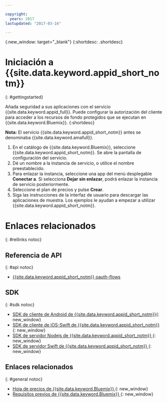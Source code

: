 ```yaml
---

copyright:
  years: 2017
lastupdated: "2017-03-16"

---
```


{:new_window: target="_blank"}
{:shortdesc: .shortdesc}

# Iniciación a {{site.data.keyword.appid_short_notm}}
{: #gettingstarted}

Añada seguridad a sus aplicaciones con el servicio {{site.data.keyword.appid_full}}. Puede configurar la autorización del cliente para acceder a los recursos de fondo protegidos que se ejecutan en {{site.data.keyword.Bluemix}}.
{:shortdesc}

**Nota:** El servicio {{site.data.keyword.appid_short_notm}} antes se denominaba {{site.data.keyword.amafull}}.


1. En el catálogo de {{site.data.keyword.Bluemix}}, seleccione {{site.data.keyword.appid_short_notm}}. Se abre la pantalla de configuración del servicio.
2. Dé un nombre a la instancia de servicio, o utilice el nombre preestablecido.
3. Para enlazar la instancia, seleccione una app del menú desplegable **Conectar a**. Si selecciona **Dejar sin enlazar**, podrá enlazar la instancia de servicio posteriormente.
4. Seleccione el plan de precios y pulse **Crear**.
5. Siga las instrucciones de la interfaz de usuario para descargar las aplicaciones de muestra. Los ejemplos le ayudan a empezar a utilizar {{site.data.keyword.appid_short_notm}}.





# Enlaces relacionados
{: #rellinks notoc}

## Referencia de API
{: #api notoc}

* [{{site.data.keyword.appid_short_notm}} oauth-flows](http://mobileclientaccess.stage1.mybluemix.net/swagger-ui/#!/Authorization_Server_V3/authorization)

## SDK
{: #sdk notoc}

* [ SDK de cliente de Android de {{site.data.keyword.appid_short_notm}}](https://github.com/ibm-cloud-security/appid-clientsdk-android){: new_window}
* [SDK de cliente de iOS-Swift de {{site.data.keyword.appid_short_notm}} ](https://github.com/ibm-cloud-security/appid-clientsdk-swift){: new_window}
* [SDK de servidor Nodejs de {{site.data.keyword.appid_short_notm}} ](https://github.com/ibm-cloud-security/appid-serversdk-nodejs){: new_window}
* [SDK de servidor Swift de {{site.data.keyword.appid_short_notm}} ](https://github.com/ibm-cloud-security/appid-serversdk-swift){: new_window}


<!---## Tutorials and Samples
{: #samples notoc}--->



## Enlaces relacionados
{: #general notoc}
* [Hoja de precios de {{site.data.keyword.Bluemix}} ](https://www.ng.bluemix.net/#/pricing){: new_window}
* [Requisitos previos de {{site.data.keyword.Bluemix}} ](https://developer.ibm.com/bluemix/support/#prereqs){: new_window}
